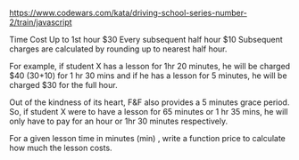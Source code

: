 https://www.codewars.com/kata/driving-school-series-number-2/train/javascript

Time	Cost
Up to 1st hour	$30
Every subsequent half hour	$10
Subsequent charges are calculated by rounding up to nearest half hour.

For example, if student X has a lesson for 1hr 20 minutes, he will be charged $40 (30+10)
for 1 hr 30 mins and if he has a lesson for 5 minutes, he will be charged $30 for the full hour.

Out of the kindness of its heart, F&F also provides a 5 minutes grace period. So, if student X
were to have a lesson for 65 minutes or 1 hr 35 mins, he will only have to pay for an hour or
1hr 30 minutes respectively.

For a given lesson time in minutes (min) , write a function price to calculate how much the lesson costs.

